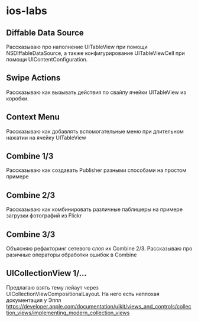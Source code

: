 # ios-labs

## Diffable Data Source
Рассказываю про наполнение UITableView при помощи NSDIffableDataSource, а также конфигурирование UITableViewCell при помощи UIContentConfiguration.

## Swipe Actions
Рассказываю как вызывать действия по свайпу ячейки UITableView из коробки.

## Context Menu
Рассказываю как добавлять вспомогательные меню при длительном нажатии на ячейку UITableView

## Combine 1/3
Рассказываю как создавать Publisher разными способами на простом примере

## Combine 2/3
Рассказываю как комбинировать различные паблишеры на примере загрузки фотографий из Flickr

## Combine 3/3
Объясняю рефакторинг сетевого слоя их Combine 2/3. Рассказываю про разичные операторы обработки ошибок в Combine

## UICollectionView 1/...
Предлагаю взять тему лейаут через UICollectionViewCompositionalLayout. На него есть неплохая документация у Эппл https://developer.apple.com/documentation/uikit/views_and_controls/collection_views/implementing_modern_collection_views


